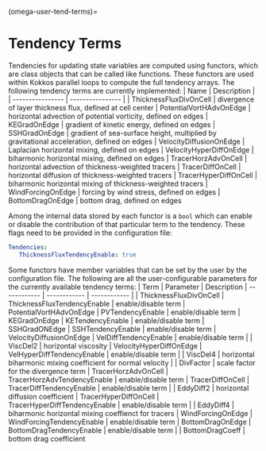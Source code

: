 <!--
© 2025. Triad National Security, LLC. All rights reserved.
This program was produced under U.S. Government contract 89233218CNA000001 for Los Alamos National Laboratory (LANL), which is operated by Triad National Security, LLC for the U.S. Department of Energy/National Nuclear Security Administration. All rights in the program are reserved by Triad National Security, LLC, and the U.S. Department of Energy/National Nuclear Security Administration. The Government is granted for itself and others acting on its behalf a nonexclusive, paid-up, irrevocable worldwide license in this material to reproduce, prepare. derivative works, distribute copies to the public, perform publicly and display publicly, and to permit others to do so.
-->

(omega-user-tend-terms)=

# Tendency Terms

Tendencies for updating state variables are computed using functors, which are
class objects that can be called like functions. These functors are used within
Kokkos parallel loops to compute the full tendency arrays. The following
tendency terms are currently implemented:
| Name | Description |
| ---------------- | ---------------- |
| ThicknessFluxDivOnCell | divergence of layer thickness flux, defined at cell center
| PotentialVortHAdvOnEdge | horizontal advection of potential vorticity, defined on edges
| KEGradOnEdge | gradient of kinetic energy, defined on edges
| SSHGradOnEdge | gradient of sea-surface height, multiplied by gravitational acceleration, defined on edges
| VelocityDiffusionOnEdge | Laplacian horizontal mixing, defined on edges
| VelocityHyperDiffOnEdge | biharmonic horizontal mixing, defined on edges
| TracerHorzAdvOnCell | horizontal advection of thickness-weighted tracers
| TracerDiffOnCell | horizontal diffusion of thickness-weighted tracers
| TracerHyperDiffOnCell | biharmonic horizontal mixing of thickness-weighted tracers
| WindForcingOnEdge | forcing by wind stress, defined on edges
| BottomDragOnEdge | bottom drag, defined on edges

Among the internal data stored by each functor is a `bool` which can enable or
disable the contribution of that particular term to the tendency. These flags
need to be provided in the configuration file:
```yaml
Tendencies:
   ThicknessFluxTendencyEnable: true
```

Some functors have member variables that can be set by the user by the
configuration file. The following are all the user-configurable parameters for
the currently available tendency terms:
| Term | Parameter | Description
| ------------ | ------------ | ------------ |
| ThicknessFluxDivOnCell | ThicknessFluxTendencyEnable | enable/disable term
| PotentialVortHAdvOnEdge | PVTendencyEnable | enable/disable term
| KEGradOnEdge | KETendencyEnable | enable/disable term
| SSHGradONEdge | SSHTendencyEnable | enable/disable term
| VelocityDiffusionOnEdge | VelDiffTendencyEnable | enable/disable term
| | ViscDel2 | horizontal viscosity
| VelocityHyperDiffOnEdge | VelHyperDiffTendencyEnable | enable/disable term
| | ViscDel4 | horizontal biharmonic mixing coefficient for normal velocity
| | DivFactor | scale factor for the divergence term
| TracerHorzAdvOnCell | TracerHorzAdvTendencyEnable | enable/disable term
| TracerDiffOnCell | TracerDiffTendencyEnable | enable/disable term
| | EddyDiff2 | horizontal diffusion coefficient
| TracerHyperDiffOnCell | TracerHyperDiffTendencyEnable | enable/disable term
| | EddyDiff4 | biharmonic horizontal mixing coeffienct for tracers
| WindForcingOnEdge | WindForcingTendencyEnable | enable/disable term
| BottomDragOnEdge | BottomDragTendencyEnable | enable/disable term
| | BottomDragCoeff | bottom drag coefficient
